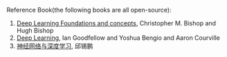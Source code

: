 Reference Book(the following books are all open-source):
1. [Deep Learning Foundations and concepts](https://www.bishopbook.com/), Christopher M. Bishop and Hugh Bishop
2. [Deep Learning](https://www.deeplearningbook.org/), Ian Goodfellow and Yoshua Bengio and Aaron Courville
3. [神经网络与深度学习](https://nndl.github.io/), 邱锡鹏